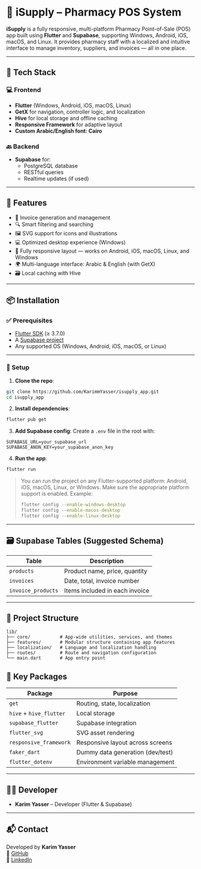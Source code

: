 # 💊 iSupply – Pharmacy POS System

**iSupply** is a fully responsive, multi-platform Pharmacy Point-of-Sale (POS) app built using **Flutter** and **Supabase**, supporting Windows, Android, iOS, macOS, and Linux. It provides pharmacy staff with a localized and intuitive interface to manage inventory, suppliers, and invoices — all in one place.

---

## 🧰 Tech Stack

### 💻 Frontend
- **Flutter** (Windows, Android, iOS, macOS, Linux)
- **GetX** for navigation, controller logic, and localization
- **Hive** for local storage and offline caching
- **Responsive Framework** for adaptive layout
- **Custom Arabic/English font: Cairo**

### 🔙 Backend
- **Supabase** for:
  - PostgreSQL database
  - RESTful queries
  - Realtime updates (if used)

---

## 🚀 Features

- 🧾 Invoice generation and management
- 🔍 Smart filtering and searching
- 🖼️ SVG support for icons and illustrations
- 💻 Optimized desktop experience (Windows)
- 📱 Fully responsive layout — works on Android, iOS, macOS, Linux, and Windows
- 🌍 Multi-language interface: Arabic & English (with GetX)
- 🗃️ Local caching with Hive

---

## 📦 Installation

### ✅ Prerequisites

- [Flutter SDK](https://flutter.dev/docs/get-started/install) (≥ 3.7.0)
- A [Supabase project](https://supabase.com/)
- Any supported OS (Windows, Android, iOS, macOS, or Linux)

---

### 🔹 Setup

1. **Clone the repo**:

```bash
git clone https://github.com/KarimmYasser/isupply_app.git
cd isupply_app
```

2. **Install dependencies**:

```bash
flutter pub get
```

3. **Add Supabase config**:
Create a `.env` file in the root with:

```
SUPABASE_URL=your_supabase_url
SUPABASE_ANON_KEY=your_supabase_anon_key
```

4. **Run the app**:

```bash
flutter run
```

> You can run the project on any Flutter-supported platform: Android, iOS, macOS, Linux, or Windows.
> Make sure the appropriate platform support is enabled. Example:
>
> ```bash
> flutter config --enable-windows-desktop
> flutter config --enable-macos-desktop
> flutter config --enable-linux-desktop
> ```

---

## 🗃️ Supabase Tables (Suggested Schema)

| Table              | Description                      |
|-------------------|----------------------------------|
| `products`         | Product name, price, quantity    |
| `invoices`         | Date, total, invoice number      |
| `invoice_products` | Items included in each invoice   |

---

## 📁 Project Structure

```
lib/
├── core/           # App-wide utilities, services, and themes
├── features/       # Modular structure containing app features
├── localization/   # Language and localization handling
├── routes/         # Route and navigation configuration
└── main.dart       # App entry point
```

## 🎯 Key Packages

| Package                  | Purpose                             |
|--------------------------|-------------------------------------|
| `get`                    | Routing, state, localization        |
| `hive` + `hive_flutter`  | Local storage                       |
| `supabase_flutter`       | Supabase integration                |
| `flutter_svg`            | SVG asset rendering                 |
| `responsive_framework`   | Responsive layout across screens    |
| `faker_dart`             | Dummy data generation (dev/test)    |
| `flutter_dotenv`         | Environment variable management     |

---

## 🧑‍💻 Developer

- **Karim Yasser** – Developer (Flutter & Supabase)

---

## 📬 Contact

Developed by **Karim Yasser**  
🔗 [GitHub](https://github.com/KarimmYasser)  
🔗 [LinkedIn](https://www.linkedin.com/in/karimmyasserr)
